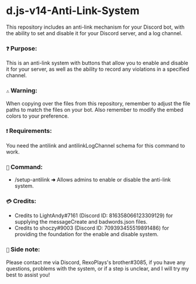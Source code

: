 # d.js-v14-Anti-Link-System
This repository includes an anti-link mechanism for your Discord bot, with the ability to set and disable it for your Discord server, and a log channel.

### `❓` **Purpose:**
This is an anti-link system with buttons that allow you to enable and disable it for your server, as well as the ability to record any violations in a specified channel.

### `⚠️` **Warning:**
When copying over the files from this repository, remember to adjust the file paths to match the files on your bot. Also remember to modify the embed colors to your preference.

### `❗` **Requirements:**
You need the antilink and antilinkLogChannel schema for this command to work.


### `🔧` **Command:**
- /setup-antilink **➜** Allows admins to enable or disable the anti-link system.

### `💳` **Credits:**
- Credits to LightAndy#7161 (Discord ID: 816358066123309129) for supplying the messageCreate and badwords.json files.
- Credits to shoczy#9003 (Discord ID: 709393455519891486) for providing the foundation for the enable and disable system.

### `📝` **Side note:**
Please contact me via Discord, RexoPlays's brother#3085, if you have any questions, problems with the system, or if a step is unclear, and I will try my best to assist you!
